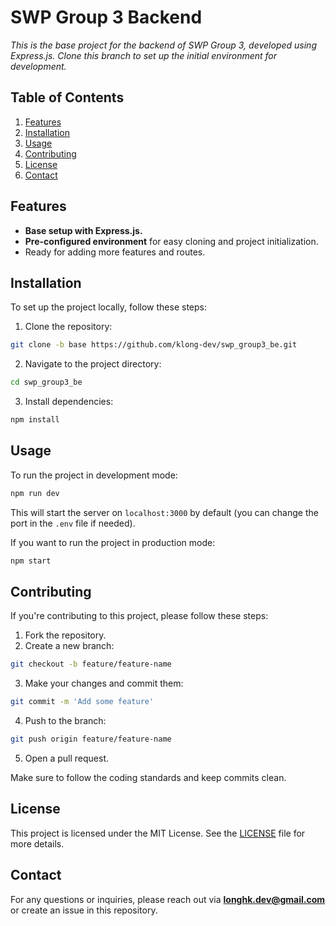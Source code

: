 # **SWP Group 3 Backend**

_This is the base project for the backend of SWP Group 3, developed using Express.js. Clone this branch to set up the initial environment for development._

## **Table of Contents**
1. [Features](#features)
2. [Installation](#installation)
3. [Usage](#usage)
4. [Contributing](#contributing)
5. [License](#license)
6. [Contact](#contact)

## **Features**

- **Base setup with Express.js.**
- **Pre-configured environment** for easy cloning and project initialization.
- Ready for adding more features and routes.

## **Installation**

To set up the project locally, follow these steps:

1. Clone the repository:
  ```bash
  git clone -b base https://github.com/klong-dev/swp_group3_be.git
  ```
2. Navigate to the project directory:
  ```bash
  cd swp_group3_be
  ```
3. Install dependencies:
  ```bash
  npm install
  ```

## **Usage**

To run the project in development mode:

```bash
npm run dev
```
This will start the server on `localhost:3000` by default (you can change the port in the `.env` file if needed).

If you want to run the project in production mode:

```bash
npm start
```

## **Contributing**

If you're contributing to this project, please follow these steps:

1. Fork the repository.
2. Create a new branch:
  ```bash
  git checkout -b feature/feature-name
  ```
3. Make your changes and commit them:
  ```bash
  git commit -m 'Add some feature'
  ```
4. Push to the branch:
  ```bash
  git push origin feature/feature-name
  ```
5. Open a pull request.

Make sure to follow the coding standards and keep commits clean.

## **License**

This project is licensed under the MIT License. See the [LICENSE](LICENSE) file for more details.

## **Contact**

For any questions or inquiries, please reach out via **longhk.dev@gmail.com** or create an issue in this repository.